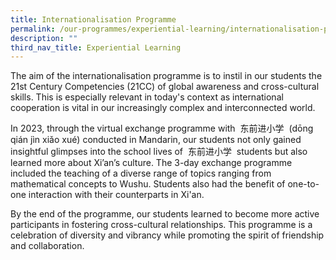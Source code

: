 ```yaml
---
title: Internationalisation Programme
permalink: /our-programmes/experiential-learning/internationalisation-programme/
description: ""
third_nav_title: Experiential Learning
---
```

The aim of the internationalisation programme is to instil in our students the 21st Century Competencies (21CC) of global awareness and cross-cultural skills. This is especially relevant in today's context as international cooperation is vital in our increasingly complex and interconnected world.  
  
In 2023, through the virtual exchange programme with  东前进小学  (dōng qián jìn xiǎo xué) conducted in Mandarin, our students not only gained insightful glimpses into the school lives of  东前进小学  students but also learned more about Xi’an’s culture. The 3-day exchange programme included the teaching of a diverse range of topics ranging from mathematical concepts to Wushu. Students also had the benefit of one-to-one interaction with their counterparts in Xi'an.  
  
By the end of the programme, our students learned to become more active participants in fostering cross-cultural relationships. This programme is a celebration of diversity and vibrancy while promoting the spirit of friendship and collaboration.